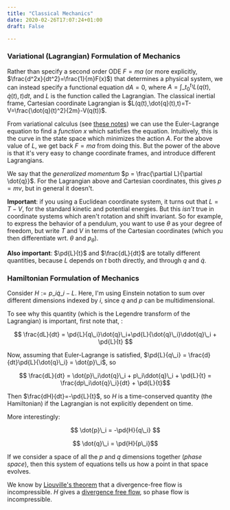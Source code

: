 ```yaml
---
title: "Classical Mechanics"
date: 2020-02-26T17:07:24+01:00
draft: False

---
```


<script type="text/javascript" async
  src="https://cdn.mathjax.org/mathjax/latest/MathJax.js?config=TeX-AMS-MML_HTMLorMML">
  MathJax.Hub.Config({
  tex2jax: {
    inlineMath: [['$','$'], ['\\(','\\)']],
    displayMath: [['$$','$$']],
    processEscapes: true,
    processEnvironments: true,
    skipTags: ['script', 'noscript', 'style', 'textarea', 'pre'],
    TeX: { equationNumbers: { autoNumber: "AMS" },
         extensions: ["AMSmath.js", "AMSsymbols.js"] }
  }
  });
  MathJax.Hub.Queue(function() {
    // Fix <code> tags after MathJax finishes running. This is a
    // hack to overcome a shortcoming of Markdown. Discussion at
    // https://github.com/mojombo/jekyll/issues/199
    var all = MathJax.Hub.getAllJax(), i;
    for(i = 0; i < all.length; i += 1) {
        all[i].SourceElement().parentNode.className += ' has-jax';
    }
  });

  MathJax.Hub.Config({
  // Autonumbering by mathjax
  TeX: { equationNumbers: { autoNumber: "AMS" } }
  });

</script>


$\newcommand{\R}{\mathbb{R}}$
$\newcommand{\C}{\mathbb{C}}$
$\newcommand{\N}{\mathbb{N}}$
$\newcommand{\Z}{\mathbb{Z}}$
$\newcommand{\pd}[2]{\frac{\partial #1}{\partial #2}}$

<!--
## Classical Mechanics

The central idea is to model the motion of an object through time by a solution to a differential equation. For a simple case, suppose we're modeling a particle  with mass $m$ moving through space, being acted on by force $F$. The simplest Classical model is:
$$
\frac{\partial^2}{\partial t^2}\phi(x_0,t) = \frac{F(\phi(x_0,t))}{m}
$$

The larger the mass is, the less the particle accelerates.

Some terminology: call the set of values of $\phi(x_0,t) \in \R^n$ the configuration space. Call the Cartesian product of the configuration space and the real line, representing times, the state space. A point in the state space should always represent a state of the system we want to model, in the classical setting.

Writing $a=\frac{\partial^2}{\partial t^2}\phi(x_0,t)$ and rearranging gives the standard format of the equation: $F=ma$.
 -->
<!-- ### Deriving kinetic energy

Assume the principle of least action. Then assume that we are in a frame in which space is shift-invariant (homogeneous), rotation invariant (isotropic) and time is shift invariant (homogeneous), i.e. an inertial frame.

In such a frame, the Lagrangian of a body which is not being acted on must cannot depend on position, or even on the direction of its movement. Therefore it can only depend on $x$ through $\dot{x}^2$.
 -->
<!-- Assume further than boosts take inertial frames to inertial frames (this is not physical, as shown by special relativity, but is the assumption classical mechanics is based on). Then consider an infinitesimal boost of the form $x\mapsto x+\epsilon t$. In other words, a boost of speed $\epsilon$. Then expanding $L(v^2)= -->


### Variational (Lagrangian) Formulation of Mechanics

Rather than specify a second order ODE $F=ma$ (or more explicitly, $\frac{d^2x}{dt^2}=\frac{1}{m}F(x)$) that determines a physical system, we can instead specify a functional equation $dA=0$, where $A=\int\_{t_0}^{t_1}L(q(t),\dot{q}(t),t)dt$, and $L$ is the function called the Lagrangian. The classical inertial frame, Cartesian coordinate Lagrangian is $L(q(t),\dot{q}(t),t)=T-V=\frac{\dot{q}(t)^2}{2m}-V(q(t))$.

From variational calculus (see [these notes](/maths/analysis)) we can use the Euler-Lagrange equation to find a *function* $x$ which satisfies the equation. Intuitively, this is the curve in the state space which minimizes the action $A$. For the above value of $L$, we get back $F=ma$ from doing this. But the power of the above is that it's very easy to change coordinate frames, and introduce different Lagrangians.

We say that the *generalized momentum* $p = \frac{\partial L}{\partial \dot{q}}$. For the Lagrangian above and Cartesian coordinates, this gives $p=mv$, but in general it doesn't.

**Important**: if you using a Euclidean coordinate system, it turns out that $L=T-V$, for the standard kinetic and potential energies. But this *isn't* true in coordinate systems which aren't rotation and shift invariant. So for example, to express the behavior of a pendulum, you want to use $\theta$ as your degree of freedom, but write $T$ and $V$ in terms of the Cartesian coordinates (which you then differentiate wrt. $\theta$ and $p_{\theta}$).

**Also important**: $\pd{L}{t}$ and $\frac{dL}{dt}$ are totally different quantities, because $L$ depends on $t$ both directly, and through $q$ and $\dot{q}$.


### Hamiltonian Formulation of Mechanics

Consider $H := p\_i\dot{q}\_i - L$. Here, I'm using Einstein notation to sum over different dimensions indexed by $i$, since $q$ and $p$ can be multidimensional.

To see why this quantity (which is the Legendre transform of the Lagrangian) is important, first note that, :

$$ \frac{dL}{dt} = \pd{L}{q\_i}\dot{q}\_i+\pd{L}{\dot{q}\_i}\ddot{q}\_i + \pd{L}{t} $$

Now, assuming that Euler-Lagrange is satisfied, $\pd{L}{q\_i} = \frac{d}{dt}\pd{L}{\dot{q}\_i} = \dot{p}\_i$, so

$$ \frac{dL}{dt} = \dot{p}\_i\dot{q}\_i + p\_i\ddot{q}\_i + \pd{L}{t} = \frac{dp\_i\dot{q}\_i}{dt} + \pd{L}{t}$$

Then $\frac{dH}{dt}=-\pd{L}{t}$, so $H$ is a time-conserved quantity (the Hamiltonian) if the Lagrangian is not explicitly dependent on time.

More interestingly:

$$ \dot{p}\_i = -\pd{H}{q\_i} $$

$$ \dot{q}\_i = \pd{H}{p\_i}$$

If we consider a space of all the $p$ and $q$ dimensions together (*phase space*), then this system of equations tells us how a point in that space evolves.

We know by [Liouville's theorem](/maths/ODEs) that a divergence-free flow is incompressible. $H$ gives a [divergence free flow](/maths/ODEs), so phase flow is incompressible.

<!-- , since (in the 2D phase space case, so I can avoid those pesky indices):

$$ -->



<!-- ### Solution of $x''(t) = -DV(x)$ exists for all time

In Classical mechanics, we have (ignoring units and assuming $m=1$) that $x''(t) = -DV(x)$, and that as $||x||\to \infty$, $V(x)\to\infty$. We then find, via some straightforward calculation, that $E(t)=\frac{||x'(t)||^2}{2} + V(x)$ is constant.

This implies that $V(x(t)) \leq E(t) = E(0)$, so $V(x(t))$ is finite and accordingly $||x(t)||$ must be finite. Using the fact (see ODEs.md) that TODO UNDERSTAND WHY NEED NOT PROVE CLOSED INTERVAL

if $||x(t)||$ is finite, the solution exists at all times, we obtain our desired result. -->
<!--
## Deriving Kepler's laws

Kepler formulated three laws of planetary motion from experimental data, all of which are derivable from Newton's theory of gravity and motion. The laws:

- The orbit of each planet is an ellipse with the sun at one focus
- The line segment from the sun to a planet sweeps out constant area per time
- The square of the period of the orbit is proportional to the cube of the major axis of the ellipse

Newton's theory:

Let's suppose we model a planet $x_1$ as a point with mass $m_1$, and the sun also as a point $x_0$ with mass $m_0$. We'll assume these terms dominate so that the force $F(x_1(t))=m_0m_1G\frac{x_0(t)-x_1(t)}{||x_0(t)-x_1(t)||^3}$. This cubic term is there so that $||F(x_1(t))||\propto ||x_0(t)-x_1(t)||^{-2}$. This inverse quadratic relationship between force and distance is a famous fact about the classical model of gravity.

Newton's second law dictates that the second derivative of position $x_1(t)$ is equal to $F(x_1(t))$.

Newton's third law dictates that  $F(x_0(t))=-m_0m_1G\frac{x_0(t)-x_1(t)}{||x_0(t)-x_1(t)||^3}$

The total momemtum $p(t)=m_1x_1'(t)+m_0x_0'(t)$ is conserved (constant):
$$
p'(t) = mx_1''(t)+Mx_0''(t) = F - F = 0
$$
Also the center of mass $X(t)=\frac{m_1x_1(t)+m_0x_0(t)}{m_1+m_0}$ is a linear function of time:
$$
X'(t) = \frac{mx_1'(t)+Mx_0'(t)}{m+M} \propto p(t)
$$
So $X(t)=p(0)t+X(0)$. Ergo the center of mass moves with constant speed.

### Preservation of angular momentum

Define $x(t)=x_1(t)-x_0(t)$. In other words, add this to the position of the sun, and you get the position of the planet. -->



<!-- Finally, note that the norm of the cross product $||u\times v||$ is the same as the area spanned by $u$ and $v$. To see this, first choose coordinates so that $u=(u_1,0,0)$ and $v=(v_1,v_2,0)$. Then $u\times v = (0,0,u_1v_2)$, so that $||u\times v||=|u_1v_2|$ which is precisely the area of the parallelogram spanned by $u$ and $v$.

Further, $\frac{d}{dt}x(t)\times x'(t) = x(t)\times x''(t)+x'(t)\times x'(t) = x(t)\times x''(t)=x(t)=K(x(t)\times x(t))=0$, so $x(t)$ and $x'(t)$ both remain orthogonal to $x(t)\times x'(t)$ for all time. The result is that the path stays in a plane, orthogonal to position relative position and velocity.

Then, if $A(t)$ is the area swept out by the orbit up to time $t$, $dA(t)=\frac{1}{2}||x(t)\times dx(t)||=\frac{1}{2}||x(0)\times x'(0)||$ so that $A(t)=\frac{t}{2}||x(0)\times x'(0)||$. This is Kepler's second law.
 -->
